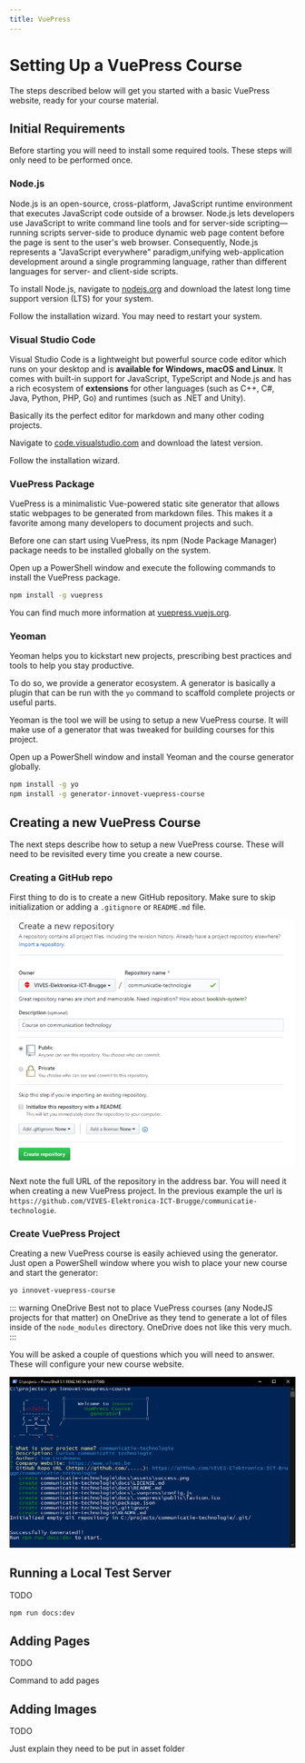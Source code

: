 ```yaml
---
title: VuePress
---
```


# Setting Up a VuePress Course

The steps described below will get you started with a basic VuePress website, ready for your course material.

## Initial Requirements

Before starting you will need to install some required tools. These steps will only need to be performed once.

### Node.js

Node.js is an open-source, cross-platform, JavaScript runtime environment that executes JavaScript code outside of a browser. Node.js lets developers use JavaScript to write command line tools and for server-side scripting—running scripts server-side to produce dynamic web page content before the page is sent to the user's web browser. Consequently, Node.js represents a "JavaScript everywhere" paradigm,unifying web-application development around a single programming language, rather than different languages for server- and client-side scripts.

To install Node.js, navigate to [nodejs.org](https://nodejs.org) and download the latest long time support version (LTS) for your system.

Follow the installation wizard. You may need to restart your system.

### Visual Studio Code

Visual Studio Code is a lightweight but powerful source code editor which runs on your desktop and is **available for Windows, macOS and Linux**. It comes with built-in support for JavaScript, TypeScript and Node.js and has a rich ecosystem of **extensions** for other languages (such as C++, C#, Java, Python, PHP, Go) and runtimes (such as .NET and Unity).

Basically its the perfect editor for markdown and many other coding projects.

Navigate to [code.visualstudio.com](https://code.visualstudio.com/) and download the latest version.

Follow the installation wizard.

### VuePress Package

VuePress is a minimalistic Vue-powered static site generator that allows static webpages to be generated from markdown files. This makes it a favorite among many developers to document projects and such.

Before one can start using VuePress, its npm (Node Package Manager) package needs to be installed globally on the system.

Open up a PowerShell window and execute the following commands to install the VuePress package.

```bash
npm install -g vuepress
```

You can find much more information at [vuepress.vuejs.org](https://vuepress.vuejs.org).

### Yeoman

Yeoman helps you to kickstart new projects, prescribing best practices and tools to help you stay productive.

To do so, we provide a generator ecosystem. A generator is basically a plugin that can be run with the `yo` command to scaffold complete projects or useful parts.

Yeoman is the tool we will be using to setup a new VuePress course. It will make use of a generator that was tweaked for building courses for this project.

Open up a PowerShell window and install Yeoman and the course generator globally.

```bash
npm install -g yo
npm install -g generator-innovet-vuepress-course
```

## Creating a new VuePress Course

The next steps describe how to setup a new VuePress course. These will need to be revisited every time you create a new course.

### Creating a GitHub repo

First thing to do is to create a new GitHub repository. Make sure to skip initialization or adding a `.gitignore` or `README.md` file.

![New Repository](./assets/new_repo.png)

Next note the full URL of the repository in the address bar. You will need it when creating a new VuePress project. In the previous example the url is `https://github.com/VIVES-Elektronica-ICT-Brugge/communicatie-technologie`.

### Create VuePress Project

Creating a new VuePress course is easily achieved using the generator. Just open a PowerShell window where you wish to place your new course and start the generator:

```bash
yo innovet-vuepress-course
```

::: warning OneDrive
Best not to place VuePress courses (any NodeJS projects for that matter) on OneDrive as they tend to generate a lot of files inside of the `node_modules` directory. OneDrive does not like this very much.
:::

You will be asked a couple of questions which you will need to answer. These will configure your new course website.

![Project Successfully Generated](./assets/new_course_using_generator.png)

## Running a Local Test Server

TODO

```bash
npm run docs:dev
```

## Adding Pages

TODO

Command to add pages

## Adding Images

TODO

Just explain they need to be put in asset folder
